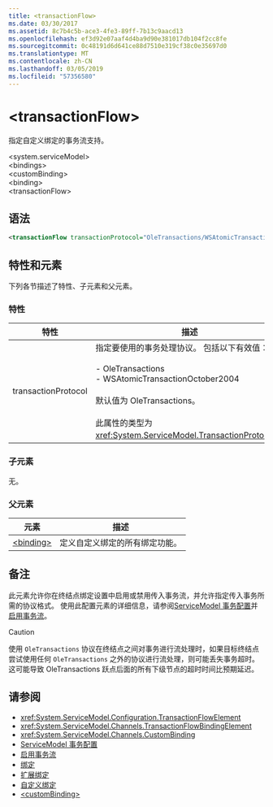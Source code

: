 ```yaml
---
title: <transactionFlow>
ms.date: 03/30/2017
ms.assetid: 8c7b4c5b-ace3-4fe3-89ff-7b13c9aacd13
ms.openlocfilehash: ef3d92e07aaf4d4ba9d90e381017db104f2cc8fe
ms.sourcegitcommit: 0c48191d6d641ce88d7510e319cf38c0e35697d0
ms.translationtype: MT
ms.contentlocale: zh-CN
ms.lasthandoff: 03/05/2019
ms.locfileid: "57356580"
---
```

# <a name="transactionflow"></a>\<transactionFlow>
指定自定义绑定的事务流支持。  
  
 \<system.serviceModel>  
\<bindings>  
\<customBinding>  
\<binding>  
\<transactionFlow>  
  
## <a name="syntax"></a>语法  
  
```xml  
<transactionFlow transactionProtocol="OleTransactions/WSAtomicTransactionOctober2004" />
```  
  
## <a name="attributes-and-elements"></a>特性和元素  
 下列各节描述了特性、子元素和父元素。  
  
### <a name="attributes"></a>特性  
  
|特性|描述|  
|---------------|-----------------|  
|transactionProtocol|指定要使用的事务处理协议。 包括以下有效值：<br /><br /> -   OleTransactions<br />-   WSAtomicTransactionOctober2004<br /><br /> 默认值为 OleTransactions。<br /><br /> 此属性的类型为 <xref:System.ServiceModel.TransactionProtocol>。|  
  
### <a name="child-elements"></a>子元素  
 无。  
  
### <a name="parent-elements"></a>父元素  
  
|元素|描述|  
|-------------|-----------------|  
|[\<binding>](../../../../../docs/framework/misc/binding.md)|定义自定义绑定的所有绑定功能。|  
  
## <a name="remarks"></a>备注  
 此元素允许你在终结点绑定设置中启用或禁用传入事务流，并允许指定传入事务所需的协议格式。 使用此配置元素的详细信息，请参阅[ServiceModel 事务配置](../../../../../docs/framework/wcf/feature-details/servicemodel-transaction-configuration.md)并[启用事务流](../../../../../docs/framework/wcf/feature-details/enabling-transaction-flow.md)。  
  
> [!CAUTION]
>  使用 `OleTransactions` 协议在终结点之间对事务进行流处理时，如果目标终结点尝试使用任何 `OleTransactions` 之外的协议进行流处理，则可能丢失事务超时。 这可能导致 OleTransactions 跃点后面的所有下级节点的超时时间比预期延迟。  
  
## <a name="see-also"></a>请参阅
- <xref:System.ServiceModel.Configuration.TransactionFlowElement>
- <xref:System.ServiceModel.Channels.TransactionFlowBindingElement>
- <xref:System.ServiceModel.Channels.CustomBinding>
- [ServiceModel 事务配置](../../../../../docs/framework/wcf/feature-details/servicemodel-transaction-configuration.md)
- [启用事务流](../../../../../docs/framework/wcf/feature-details/enabling-transaction-flow.md)
- [绑定](../../../../../docs/framework/wcf/bindings.md)
- [扩展绑定](../../../../../docs/framework/wcf/extending/extending-bindings.md)
- [自定义绑定](../../../../../docs/framework/wcf/extending/custom-bindings.md)
- [\<customBinding>](../../../../../docs/framework/configure-apps/file-schema/wcf/custombinding.md)
